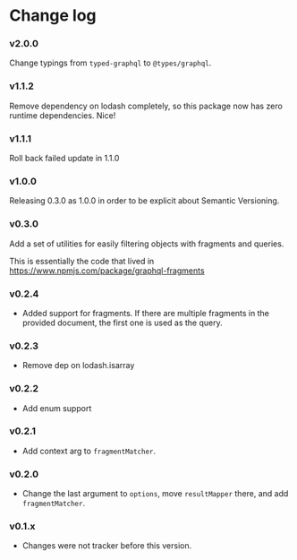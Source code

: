 # Change log

### v2.0.0

Change typings from `typed-graphql` to `@types/graphql`.

### v1.1.2

Remove dependency on lodash completely, so this package now has zero runtime dependencies. Nice!

### v1.1.1

Roll back failed update in 1.1.0

### v1.0.0

Releasing 0.3.0 as 1.0.0 in order to be explicit about Semantic Versioning.

### v0.3.0

Add a set of utilities for easily filtering objects with fragments and queries.

This is essentially the code that lived in https://www.npmjs.com/package/graphql-fragments

### v0.2.4

- Added support for fragments. If there are multiple fragments in the provided document, the first one is used as the query.

### v0.2.3

- Remove dep on lodash.isarray

### v0.2.2

- Add enum support

### v0.2.1

- Add context arg to `fragmentMatcher`.

### v0.2.0

- Change the last argument to `options`, move `resultMapper` there, and add `fragmentMatcher`.

### v0.1.x

- Changes were not tracker before this version.
